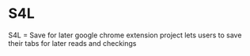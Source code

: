 # S4L
S4L = Save for later google chrome extension project lets users to save their tabs for later reads and checkings
